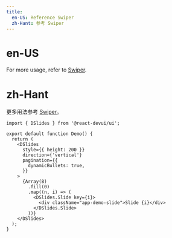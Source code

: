 ```yaml
---
title:
  en-US: Reference Swiper
  zh-Hant: 参考 Swiper
---
```


# en-US

For more usage, refer to [Swiper](https://swiperjs.com/react).

# zh-Hant

更多用法参考 [Swiper](https://swiperjs.com/react)。

```tsx
import { DSlides } from '@react-devui/ui';

export default function Demo() {
  return (
    <DSlides
      style={{ height: 200 }}
      direction={'vertical'}
      pagination={{
        dynamicBullets: true,
      }}
    >
      {Array(8)
        .fill(0)
        .map((n, i) => (
          <DSlides.Slide key={i}>
            <div className="app-demo-slide">Slide {i}</div>
          </DSlides.Slide>
        ))}
    </DSlides>
  );
}
```
